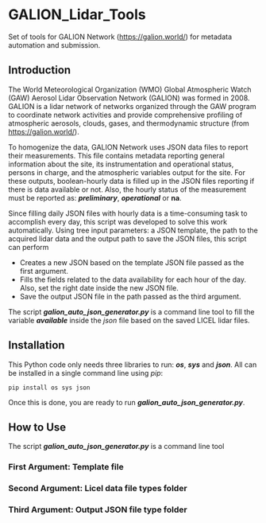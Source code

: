# GALION_Lidar_Tools
Set of tools for GALION Network (https://galion.world/) for metadata automation and submission.


## Introduction

The World Meteorological Organization (WMO) Global Atmospheric Watch (GAW) Aerosol Lidar Observation Network (GALION) was formed in 2008. GALION is a lidar network of networks organized through the GAW program to coordinate network activities and provide comprehensive profiling of atmospheric aerosols, clouds, gases, and thermodynamic structure (from https://galion.world/).


To homogenize the data, GALION Network uses JSON data files to report their measurements. This file contains metadata reporting general information about the site, its instrumentation and operational status, persons in charge, and the atmospheric variables output for the site. For these outputs, boolean-hourly data is filled up in the JSON files reporting if there is data available or not. Also, the hourly status of the measurement must be reported as: ***preliminary***, ***operational*** or **na**.

Since filling daily JSON files with hourly data is a time-consuming task to accomplish every day, this script was developed to solve this work automatically. Using tree input parameters: a JSON template, the path to the acquired lidar data and the output path to save the JSON files, this script can perform
* Creates a new JSON based on the template JSON file passed as the first argument.
* Fills the fields related to the data availability for each hour of the day. Also, set the right date inside the new JSON file.
* Save the output JSON file in the path passed as the third argument.

The script ***galion_auto_json_generator.py*** is a command line tool to fill the variable ***available*** inside the *json* file based on the saved LICEL lidar files.

## Installation
This Python code only needs three libraries to run: ***os***, ***sys*** and ***json***. All can be installed in a single command line using *pip*:

```
pip install os sys json
```

Once this is done, you are ready to run ***galion_auto_json_generator.py***.

## How to Use

The script ***galion_auto_json_generator.py*** is a command line tool 

### First Argument: Template file

### Second Argument: Licel data file types folder

### Third Argument: Output JSON file type folder

